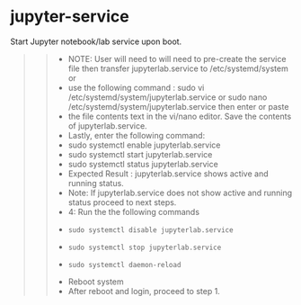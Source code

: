 # jupyter-service
Start Jupyter notebook/lab service upon boot.
>>- NOTE: User will need to will need to pre-create the service file then transfer jupyterlab.service to /etc/systemd/system or
>>- use the following command : sudo vi /etc/systemd/system/jupyterlab.service or sudo nano /etc/systemd/system/jupyterlab.service then enter or paste
>>- the file contents text in the vi/nano editor. Save the contents of jupyterlab.service.
>>- Lastly, enter the following command:
  >>-   sudo systemctl enable jupyterlab.service
  >>-   sudo systemctl start jupyterlab.service
  >>-   sudo systemctl status jupyterlab.service
>>- Expected Result : jupyterlab.service shows active and running status.
>>- Note: If jupyterlab.service does not show active and running status proceed to next steps.
>>- 4: Run the the following commands
>>-     sudo systemctl disable jupyterlab.service
>>-     sudo systemctl stop jupyterlab.service
>>-     sudo systemctl daemon-reload
>>- Reboot system
>>- After reboot and login, proceed to step 1.


